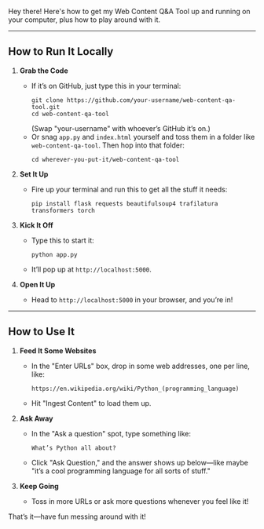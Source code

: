 Hey there! Here's how to get my Web Content Q&A Tool up and running on your computer, plus how to play around with it.

---

How to Run It Locally
---------------------

1. **Grab the Code**
   - If it’s on GitHub, just type this in your terminal:
     ```
     git clone https://github.com/your-username/web-content-qa-tool.git
     cd web-content-qa-tool
     ```
     (Swap "your-username" with whoever’s GitHub it’s on.)
   - Or snag `app.py` and `index.html` yourself and toss them in a folder like `web-content-qa-tool`. Then hop into that folder:
     ```
     cd wherever-you-put-it/web-content-qa-tool
     ```

2. **Set It Up**
   - Fire up your terminal and run this to get all the stuff it needs:
     ```
     pip install flask requests beautifulsoup4 trafilatura transformers torch
     ```

3. **Kick It Off**
   - Type this to start it:
     ```
     python app.py
     ```
   - It’ll pop up at `http://localhost:5000`.

4. **Open It Up**
   - Head to `http://localhost:5000` in your browser, and you’re in!

---

How to Use It
-------------

1. **Feed It Some Websites**
   - In the "Enter URLs" box, drop in some web addresses, one per line, like:
     ```
     https://en.wikipedia.org/wiki/Python_(programming_language)
     ```
   - Hit "Ingest Content" to load them up.

2. **Ask Away**
   - In the "Ask a question" spot, type something like:
     ```
     What’s Python all about?
     ```
   - Click "Ask Question," and the answer shows up below—like maybe "it’s a cool programming language for all sorts of stuff."

3. **Keep Going**
   - Toss in more URLs or ask more questions whenever you feel like it!

That’s it—have fun messing around with it!
